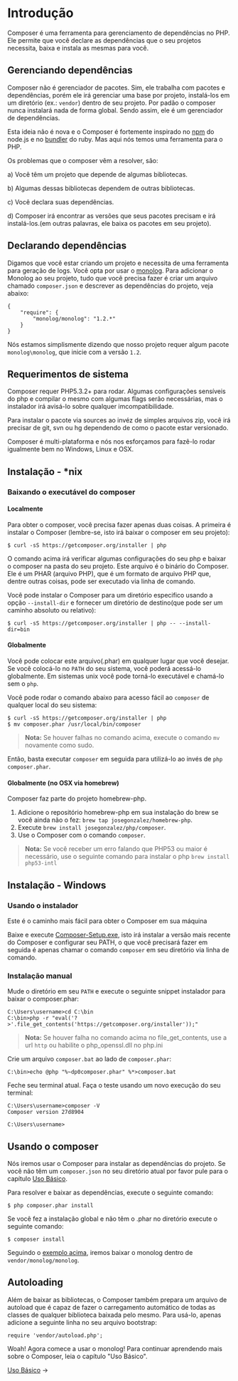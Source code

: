 # Introdução

Composer é uma ferramenta para gerenciamento de dependências no PHP. Ele permite que você declare as
dependências que o seu projetos necessita, baixa e instala as mesmas para você. 

## Gerenciando dependências

Composer não é gerenciador de pacotes. Sim, ele trabalha com pacotes e dependências, porém 
ele irá gerenciar uma base por projeto, instalá-los em um diretório (ex.: `vendor`)
dentro de seu projeto. Por padão o composer nunca instalará nada de forma global. Sendo assim,
ele é um gerenciador de dependências.

Esta ideia não é nova e o Composer é fortemente inspirado no [npm](http://npmjs.org/)
do node.js e no [bundler](http://gembundler.com/) do ruby. Mas aqui nós temos uma ferramenta
para o PHP.

Os problemas que o composer vêm a resolver, são: 

a) Você têm um projeto que depende de algumas bibliotecas.

b) Algumas dessas bibliotecas dependem de outras bibliotecas.

c) Você declara suas dependências.

d) Composer irá encontrar as versões que seus pacotes precisam e irá instalá-los.(em outras palavras, ele baixa os pacotes em seu projeto).

## Declarando dependências

Digamos que você estar criando um projeto e necessita de uma ferramenta para geração de logs.
Você opta por usar o [monolog](https://github.com/Seldaek/monolog). Para adicionar o Monolog ao seu
projeto, tudo que você precisa fazer é criar um arquivo chamado `composer.json` e descrever as dependências
do projeto, veja abaixo:

    {
        "require": {
            "monolog/monolog": "1.2.*"
        }
    }

Nós estamos simplismente dizendo que nosso projeto requer algum pacote `monolog\monolog`, que 
inicie com a versão `1.2`.

## Requerimentos de sistema

Composer requer PHP5.3.2+ para rodar. Algumas configurações sensíveis do php e compilar o mesmo
com algumas flags serão necessárias, mas o instalador irá avisá-lo sobre qualquer imcompatibilidade. 

Para instalar o pacote via sources ao invéz de simples arquivos zip, você irá precisar de git, svn ou
hg dependendo de como o pacote estar versionado.

Composer é multi-plataforma e nós nos esforçamos para fazê-lo rodar igualmente bem no Windows,
Linux e OSX.

## Instalação - *nix

### Baixando o executável do composer

#### Localmente

Para obter o composer, você precisa fazer apenas duas coisas. A primeira é instalar o 
Composer (lembre-se, isto irá baixar o composer em seu projeto):

    $ curl -sS https://getcomposer.org/installer | php

O comando acima irá verificar algumas configurações do seu php e baixar o composer na
pasta do seu projeto. Este arquivo é o binário do Composer. Ele é um PHAR (arquivo PHP),
que é um formato de arquivo PHP que, dentre outras coisas, pode ser executado via linha de 
comando.

Você pode instalar o Composer para um diretório especifico usando a opção `--install-dir`
e fornecer um diretório de destino(que pode ser um caminho absoluto ou relativo):

    $ curl -sS https://getcomposer.org/installer | php -- --install-dir=bin

#### Globalmente

Você pode colocar este arquivo(.phar) em qualquer lugar que você desejar. Se você colocá-lo no `PATH` do seu sistema, você poderá acessá-lo globalmente. Em sistemas unix você pode torná-lo executável e chamá-lo sem o `php`.

Você pode rodar o comando abaixo para acesso fácil ao `composer` de qualquer local do seu sistema:

    $ curl -sS https://getcomposer.org/installer | php
    $ mv composer.phar /usr/local/bin/composer

> **Nota:** Se houver falhas no comando acima, execute o comando `mv`
> novamente como sudo.

Então, basta executar `composer` em seguida para utilizá-lo ao invés de `php composer.phar`.

#### Globalmente (no OSX via homebrew)

Composer faz parte do projeto homebrew-php.

1. Adicione o repositório homebrew-php em sua instalação do brew se você ainda 
   não o fez: `brew tap josegonzalez/homebrew-php`.
2. Execute `brew install josegonzalez/php/composer`.
3. Use o Composer com o comando `composer`.

> **Nota:** Se você receber um erro falando que PHP53 ou maior é necessário, use o seguinte comando para instalar o php 
> `brew install php53-intl`

## Instalação - Windows

### Usando o instalador

Este é o caminho mais fácil para obter o Composer em sua máquina

Baixe e execute [Composer-Setup.exe](https://getcomposer.org/Composer-Setup.exe),
isto irá instalar a versão mais recente do Composer e configurar seu PATH, o que você precisará fazer
em seguida é apenas chamar o comando `composer` em seu diretório via linha de comando.

### Instalação manual

Mude o diretório em seu `PATH` e execute o seguinte snippet instalador para baixar o 
composer.phar:

    C:\Users\username>cd C:\bin
    C:\bin>php -r "eval('?>'.file_get_contents('https://getcomposer.org/installer'));"

> **Nota:** Se houver falha no comando acima no file_get_contents, use a url `http` ou habilite o php_openssl.dll no php.ini

Crie um arquivo `composer.bat` ao lado de `composer.phar`:

    C:\bin>echo @php "%~dp0composer.phar" %*>composer.bat

Feche seu terminal atual. Faça o teste usando um novo execução do seu terminal:

    C:\Users\username>composer -V
    Composer version 27d8904

    C:\Users\username>

## Usando o composer

Nós iremos usar o Composer para instalar as dependências do projeto. Se você não têm um
`composer.json` no seu diretório atual por favor pule para o capítulo
[Uso Básico](01-basic-usage.md).

Para resolver e baixar as dependências, execute o seguinte comando:

    $ php composer.phar install

Se você fez a instalação global e não têm o .phar no diretório execute o seguinte
comando:

    $ composer install

Seguindo o [exemplo acima](#declaring-dependencies), iremos baixar o monolog dentro de `vendor/monolog/monolog`.

## Autoloading

Além de baixar as bibliotecas, o Composer também prepara um arquivo de autoload que é capaz
de fazer o carregamento automático de todas as classes de qualquer biblioteca baixada pelo mesmo.
Para usá-lo, apenas adicione a seguinte linha no seu arquivo bootstrap:

    require 'vendor/autoload.php';

Woah! Agora comece a usar o monolog! Para continuar aprendendo mais sobre o Composer, leia o capítulo "Uso Básico".

[Uso Básico](01-basic-usage.md) &rarr;
